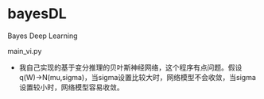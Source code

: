 # bayesDL
Bayes Deep Learning

main_vi.py
- 我自己实现的基于变分推理的贝叶斯神经网络，这个程序有点问题。假设q(W)->N(mu,sigma)，当sigma设置比较大时，网络模型不会收敛，当sigma设置较小时，网络模型容易收敛。
